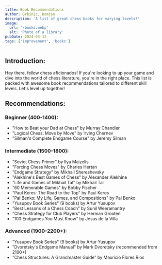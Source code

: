 ```yaml
---
title: Book Recommendations
author: Grkinic, Domjan
description: 'A list of great chess books for varying levels!'
image:
  url: '/books.webp'
  alt: 'Photo of a library'
pubDate: 2024-03-13
tags: ['improvement', 'books']
---
```


## Introduction:

Hey there, fellow chess aficionados! If you're looking to up your game and dive into the world of chess literature, you're in the right place. This list is packed with awesome book recommendations tailored to different skill levels. Let's level up together!

## Recommendations:

### Beginner (400-1400):

- "How to Beat your Dad at Chess" by Murray Chandler
- "Logical Chess: Move by Move" by Irving Chernev
- "Silman's Complete Endgame Course" by Jeremy Silman

### Intermediate (1500-1800):

- "Soviet Chess Primer" by Ilya Maizelis
- "Forcing Chess Moves" by Charles Hertan
- "Endgame Strategy" by Mikhail Shereshevsky
- "Alekhine's Best Games of Chess" by Alexander Alekhine
- "Life and Games of Mikhail Tal" by Mikhail Tal
- "60 Memorable Games" by Bobby Fischer
- "Paul Keres: The Road to the Top" by Paul Keres
- "Pal Benko: My Life, Games, and Compositions" by Pal Benko
- "Yusupov Book Series" (9 books) by Artur Yusupov
- "Best Lessons of a Chess Coach" by Sunil Weeramantry
- "Chess Strategy for Club Players" by Herman Grooten
- "100 Endgames You Must Know" by Jesus de la Villa

### Advanced (1900-2200+):

- "Yusupov Book Series" (9 books) by Artur Yusupov
- "Dvoretsky's Endgame Manual" by Mark Dvoretsky (recommended from 2100+)
- "Chess Structures: A Grandmaster Guide" by Mauricio Flores Rios
